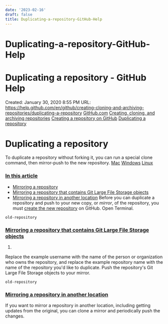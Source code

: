 ```yaml
---
date: '2023-02-16'
draft: false
title: Duplicating-a-repository-GitHub-Help
---
```


# Duplicating-a-repository-GitHub-Help

# Duplicating a repository - GitHub Help
Created: January 30, 2020 8:55 PM
URL: https://help.github.com/en/github/creating-cloning-and-archiving-repositories/duplicating-a-repository
[GitHub.com](https://help.github.com/en/github) [Creating, cloning, and archiving repositories](https://help.github.com/en/github/creating-cloning-and-archiving-repositories) [Creating a repository on GitHub](https://help.github.com/en/github/creating-cloning-and-archiving-repositories/creating-a-repository-on-github) [Duplicating a repository](https://help.github.com/en/github/creating-cloning-and-archiving-repositories/duplicating-a-repository)
# Duplicating a repository
To duplicate a repository without forking it, you can run a special clone command, then mirror-push to the new repository.
[Mac](https://help.github.com/en/github/creating-cloning-and-archiving-repositories/duplicating-a-repository) [Windows](https://help.github.com/en/github/creating-cloning-and-archiving-repositories/duplicating-a-repository) [Linux](https://help.github.com/en/github/creating-cloning-and-archiving-repositories/duplicating-a-repository)
### [In this article](https://help.github.com/en/github/creating-cloning-and-archiving-repositories/duplicating-a-repository)
- [Mirroring a repository](https://help.github.com/en/github/creating-cloning-and-archiving-repositories/duplicating-a-repository)
- [Mirroring a repository that contains Git Large File Storage objects](https://help.github.com/en/github/creating-cloning-and-archiving-repositories/duplicating-a-repository)
- [Mirroring a repository in another location](https://help.github.com/en/github/creating-cloning-and-archiving-repositories/duplicating-a-repository)
Before you can duplicate a repository and push to your new copy, or *mirror*, of the repository, you must [create the new repository](https://help.github.com/en/articles/creating-a-new-repository) on GitHub.
Open Terminal.
```
old-repository
```
### [Mirroring a repository that contains Git Large File Storage objects](https://help.github.com/en/github/creating-cloning-and-archiving-repositories/duplicating-a-repository)
1.
Replace the example username with the name of the person or organization who owns the repository, and replace the example repository name with the name of the repository you'd like to duplicate.
Push the repository's Git Large File Storage objects to your mirror.
```
old-repository
```
### [Mirroring a repository in another location](https://help.github.com/en/github/creating-cloning-and-archiving-repositories/duplicating-a-repository)
If you want to mirror a repository in another location, including getting updates from the original, you can clone a mirror and periodically push the changes.

